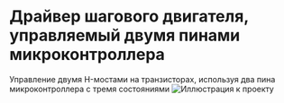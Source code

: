 # Драйвер шагового двигателя, управляемый двумя пинами микроконтроллера
Управление двумя H-мостами на транзисторах, используя два пина микроконтроллера с тремя состояниями
![Иллюстрация к проекту]([https://github.com/jon/coolproject/raw/master/image/image.png](https://github.com/ArtemMechanik/step-motor-driver-from-tow-MCU-pins/issues/2#issue-1317258141))
